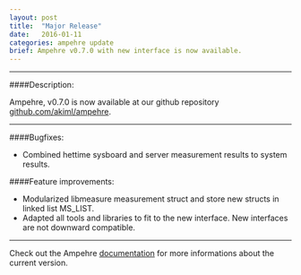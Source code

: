 ```yaml
---
layout: post
title:  "Major Release"
date:   2016-01-11
categories: ampehre update
brief: Ampehre v0.7.0 with new interface is now available.
--- 
```

---

####Description:

Ampehre, v0.7.0 is now available at our github repository [github.com/akiml/ampehre](https://github.com/akiml/ampehre).

---

####Bugfixes:
- Combined hettime sysboard and server measurement results to system results.

####Feature improvements:
- Modularized libmeasure measurement struct and store new structs in linked list MS_LIST.
- Adapted all tools and libraries to fit to the new interface. New interfaces are not downward compatible.

---


Check out the Ampehre [documentation][docs] for more informations about the current version.

[docs]: {{site.baseurl}}/documentation/
